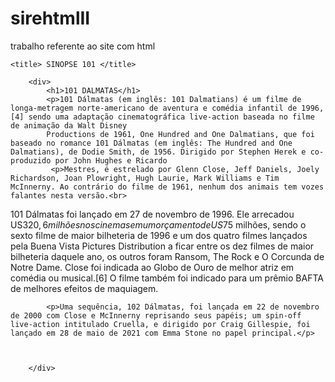 # sirehtmlII
trabalho referente ao site com html 
<!DOCTYPE html>

 <html lang="en">
 

<head>

    <title> SINOPSE 101 </title>

 </head>
 
 <body>
        

        <div>
            <h1>101 DALMATAS</h1>
            <p>101 Dálmatas (em inglês: 101 Dalmatians) é um filme de longa-metragem norte-americano de aventura e comédia infantil de 1996,[4] sendo uma adaptação cinematográfica live-action baseada no filme de animação da Walt Disney 
            Productions de 1961, One Hundred and One Dalmatians, que foi baseado no romance 101 Dálmatas (em inglês: The Hundred and One Dalmatians), de Dodie Smith, de 1956. Dirigido por Stephen Herek e co-produzido por John Hughes e Ricardo      
             <p>Mestres, é estrelado por Glenn Close, Jeff Daniels, Joely Richardson, Joan Plowright, Hugh Laurie, Mark Williams e Tim McInnerny. Ao contrário do filme de 1961, nenhum dos animais tem vozes falantes nesta versão.<br>
101 Dálmatas foi lançado em 27 de novembro de 1996. Ele arrecadou US$320,6 milhões nos cinemas em um orçamento de US$75 milhões, sendo o sexto filme de maior bilheteria de 1996 e um dos quatro filmes lançados pela Buena Vista Pictures Distribution a ficar entre os dez filmes de maior bilheteria daquele ano, os outros foram Ransom, The Rock e O Corcunda de Notre Dame. Close foi indicada ao Globo de Ouro de melhor atriz em comédia ou musical.[6] O filme também foi indicado para um prêmio BAFTA de melhores efeitos de maquiagem.<br>

            <p>Uma sequência, 102 Dálmatas, foi lançada em 22 de novembro de 2000 com Close e McInnerny reprisando seus papéis; um spin-off live-action intitulado Cruella, e dirigido por Craig Gillespie, foi lançado em 28 de maio de 2021 com Emma Stone no papel principal.</p>


        
        </div>




 </body>



 </html>

